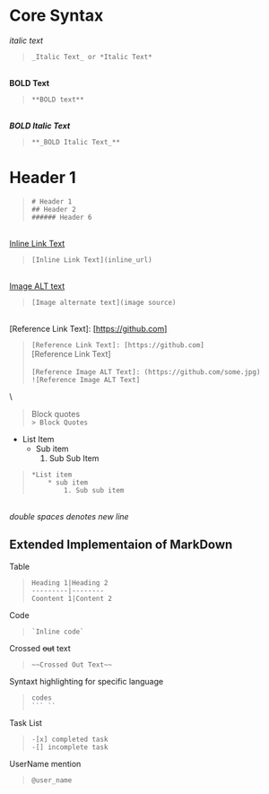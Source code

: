 # Core Syntax  

_italic text_  
> `_Italic Text_ or *Italic Text*`  

\
**BOLD Text**
> `**BOLD text**`  

\
**_BOLD Italic Text_**
> `**_BOLD Italic Text_**`  

# Header 1
> `# Header 1`  
> `## Header 2`  
> `###### Header 6`  

\
[Inline Link Text](https://github.com)
> `[Inline Link Text](inline_url)`  

\
[Image ALT text](https://github.com/some.jpg)
> `[Image alternate text](image source)`  

\
[Reference Link Text]: [https://github.com]  
> `[Reference Link Text]: [https://github.com]`  
> [Reference Link Text]  
\
>`[Reference Image ALT Text]: (https://github.com/some.jpg)`  
> `![Reference Image ALT Text]`  

\
>Block quotes  
>`> Block Quotes`  

* List Item
    * Sub item
        1. Sub Sub Item

>`*List item`  
>`    * sub item`  
> `        1. Sub sub item`  

\
_double spaces denotes new line_  

## Extended Implementaion of MarkDown

Table  
> `Heading 1|Heading 2`  
> `---------|--------`  
> `Coontent 1|Content 2`  

Code  
> `` `Inline code` ``  

Crossed ~~out~~ text  
> `~~Crossed Out Text~~`  

Syntaxt highlighting for specific language  

>`````JavaScript
> codes  
>``` ``  

Task List  
>`-[x] completed task`  
>`-[] incomplete task`  

UserName mention  
>`@user_name`  

